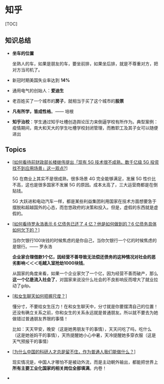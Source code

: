 # 知乎

[TOC]

## 知识总结

* **坐车的位置**

  坐熟人的车，如果是朋友的车，要坐前排，如果坐后排，就是不尊重对方，把对方当司机了。

* 新冠时期美国失业率达到 **14%**

* 通用电气的创始人：**爱迪生**

* 老百姓买了一个城市的**房子**，就相当于买了这个城市的**股票**

* **凡有所学，皆成性格**。—— 培根

* **知乎治校**：学生通过知乎吐槽创造舆论压力来倒逼学校有所作为。典型案例：疫情期间，南大和天大的学生吐槽学校封闭管理，而教职工及其子女可以随便进出

## Topics

* [[如何看待前财政部长楼继伟提出「现有 5G 技术很不成熟，数千亿级 5G 投资找不到应用场景」这一观点?]](https://www.zhihu.com/question/422738321/answer/1492612749)

  5G 在商业上其实不是很成熟，很多场景 4G 完全能够满足，发展 5G 性价比不高，这也是很多国家不发展 5G 的原因。成本太高了，三大运营商都是在倒贴钱。

  5G 大跃进和电动汽车一样，都是某些利益集团利用国家在技术方面想要急于摆脱和超越国外的心态，而忽悠政府的决策和投入。但是，虚假的东西就是虚假的。

* [[如何看待罗永浩表示 6 亿债务已还了 4 亿？他是如何做到的？6 亿债务具体如何欠下的？]](https://www.zhihu.com/question/422641856/answer/1490864751)

  当你欠银行100块钱的时候焦虑的是你自己，当你欠银行一个亿的时候焦虑的是银行。—— 罗永浩

  **企业家合理借款1个亿，因经营不善导致无法偿还债务的这种情况对社会的恶劣影响＜＜＜毛贼入室抢劫1000块钱**。

  从国家的角度来看，如果一个企业家欠了一个亿，因为经营不善而破产，那么**这一个亿是流入社会了**，对国家来说没什么社会的不良影响反而增大了就业拉动了gdp。

* [[和女生聊天如何把握尺度？]](https://www.zhihu.com/question/61093061/answer/1337251489)

  懂分寸，不要给女生压力！在和女生聊天中，分寸就是你要摆清自己的位置！还没有确立关系之前，你和女生的关系永远就是普通朋友。所以就不要去为她做错过普通朋友界限的事情！

  比如：天天早安，晚安（这是她男朋友干的事情），天天问吃了吗，吃什么（这是她爸妈干的事情），天热提醒她小心中暑，天冷提醒她多穿衣服（这是天气预报干的事情）

* [[为什么中国的科研人才总是留不住，作为普通人我们能做什么？]](https://www.zhihu.com/question/408039874/answer/1498018990)

  现实情况是，中国人才哪怕不是被动外流，而是主动朝外输出，都能把世界上**所有主要工业化国家的相关岗位全部填满**。内卷！

* 

